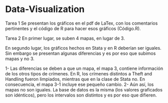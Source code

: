 # Data-Visualization
Tarea 1
Se presentan los gráficos en el pdf de LaTex, con los comentarios pertinentes y el código de R para hacer esos gráficos (Código.R).

Tarea 2
En primer lugar, se suben 4 mapas, en lugar de 3.

En segundo lugar, los gráficos hechos en Stata y en R deberían ser iguales. Sin embargo se presentan algunas diferencias y es por eso que subimos mapas y no 3.

1- Las diferencias se deben a que un mapa, el mapa 3, contiene información de los otros tipos de crímenes. En R, los crímenes distintos a Theft and Handling fueron limpiados, mientras que en la clase de Stata no. En consecuencia, el mapa 3-1 incluye ese pequeño cambio. 2- Aún así, los mapas no son iguales. La base de datos es la misma (los valores graficados son idénticos), pero los intervalos son distintos y es por eso que difieren.

